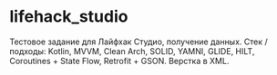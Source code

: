 # lifehack_studio
Тестовое задание для Лайфхак Студио, получение данных.
Cтек / подходы: Kotlin, MVVM, Clean Arch, SOLID, YAMNI, GLIDE, HILT, Coroutines + State Flow, Retrofit + GSON. Верстка в XML.
